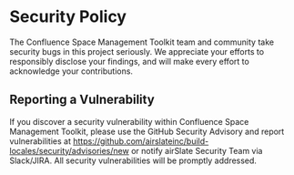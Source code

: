 # Security Policy

The Confluence Space Management Toolkit team and community take security bugs in
this project seriously. We appreciate your efforts to responsibly disclose your
findings, and will make every effort to acknowledge your contributions.

## Reporting a Vulnerability

If you discover a security vulnerability within Confluence Space Management Toolkit,
please use the GitHub Security Advisory and report vulnerabilities at
https://github.com/airslateinc/build-locales/security/advisories/new
or notify airSlate Security Team via Slack/JIRA. All security vulnerabilities
will be promptly addressed.
